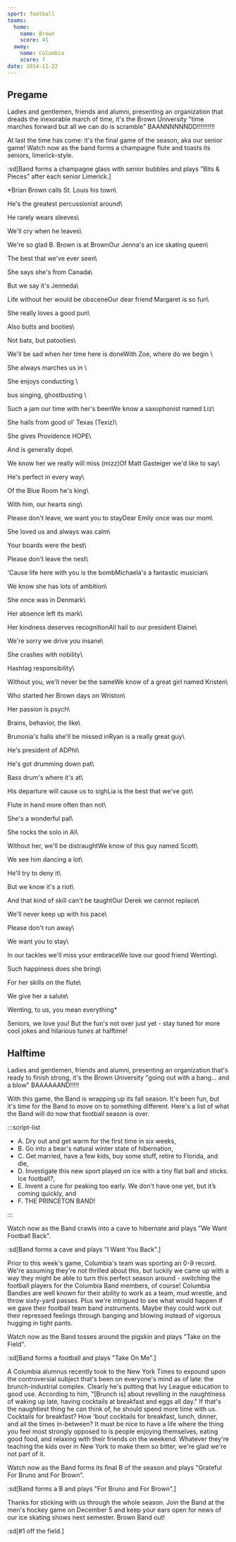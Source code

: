 ```yaml
---
sport: football
teams:
  home:
    name: Brown
    score: 41
  away:
    name: Columbia
    score: 7
date: 2014-11-22
---
```


## Pregame

Ladies and gentlemen, friends and alumni, presenting an organization that dreads the inexorable march of time, it's the Brown University "time marches forward but all we can do is scramble" BAANNNNNNDD!!!!!!!!!!

At last the time has come: it's the final game of the season, aka our senior game! Watch now as the band forms a champagne flute and toasts its seniors, limerick-style.

:sd[Band forms a champagne glass with senior bubbles and plays "Bits & Pieces" after each senior Limerick.]

\*Brian Brown calls St. Louis his town\

He's the greatest percussionist around\

He rarely wears sleeves\

We'll cry when he leaves\

We're so glad B. Brown is at BrownOur Jenna's an ice skating queen\

The best that we've ever seen\

She says she's from Canada\

But we say it's Jenneda\

Life without her would be obsceneOur dear friend Margaret is so fun\

She really loves a good pun\

Also butts and booties\

Not bats, but patooties\

We'll be sad when her time here is doneWith Zoe, where do we begin \

She always marches us in \

She enjoys conducting \

bus singing, ghostbusting \

Such a jam our time with her's beenWe know a saxophonist named Liz\

She hails from good ol' Texas (Texiz)\

She gives Providence HOPE\

And is generally dope\

We know her we really will miss (mizz)Of Matt Gasteiger we'd like to say\

He's perfect in every way\

Of the Blue Room he's king\

With him, our hearts sing\

Please don't leave, we want you to stayDear Emily once was our mom\

She loved us and always was calm\

Your boards were the best\

Please don't leave the nest\

'Cause life here with you is the bombMichaela's a fantastic musician\

We know she has lots of ambition\

She once was in Denmark\

Her absence left its mark\

Her kindness deserves recognitionAll hail to our president Elaine\

We're sorry we drive you insane\

She crashes with nobility\

Hashtag responsibility\

Without you, we'll never be the sameWe know of a great girl named Kristen\

Who started her Brown days on Wriston\

Her passion is psych\

Brains, behavior, the like\

Brunonia's halls she'll be missed inRyan is a really great guy\

He's president of ADPhi\

He's got drumming down pat\

Bass drum's where it's at\

His departure will cause us to sighLia is the best that we've got\

Flute in hand more often than not\

She's a wonderful pal\

She rocks the solo in Al\

Without her, we'll be distraughtWe know of this guy named Scott\

We see him dancing a lot\

He'll try to deny it\

But we know it's a riot\

And that kind of skill can't be taughtOur Derek we cannot replace\

We'll never keep up with his pace\

Please don't run away\

We want you to stay\

In our tackles we'll miss your embraceWe love our good friend Wenting\

Such happiness does she bring\

For her skills on the flute\

We give her a salute\

Wenting, to us, you mean everything\*

Seniors, we love you! But the fun's not over just yet - stay tuned for more cool jokes and hilarious tunes at halftime!

## Halftime

Ladies and gentlemen, friends and alumni, presenting an organization that's ready to finish strong, it's the Brown University "going out with a bang... and a blow" BAAAAAAND!!!!!

With this game, the Band is wrapping up its fall season. It's been fun, but it's time for the Band to move on to something different. Here's a list of what the Band will do now that football season is over.

:::script-list

- A. Dry out and get warm for the first time in six weeks,
- B. Go into a bear's natural winter state of hibernation,
- C. Get married, have a few kids, buy some stuff, retire to Florida, and die,
- D. Investigate this new sport played on ice with a tiny flat ball and sticks. Ice football?,
- E. Invent a cure for peaking too early. We don't have one yet, but it’s coming quickly, and
- F. THE PRINCETON BAND!

:::

Watch now as the Band crawls into a cave to hibernate and plays "We Want Football Back".

:sd[Band forms a cave and plays "I Want You Back".]

Prior to this week's game, Columbia's team was sporting an 0-9 record. We're assuming they're not thrilled about this, but luckily we came up with a way they might be able to turn this perfect season around - switching the football players for the Columbia Band members, of course! Columbia Bandies are well known for their ability to work as a team, mud wrestle, and throw sixty-yard passes. Plus we're intrigued to see what would happen if we gave their football team band instruments. Maybe they could work out their repressed feelings through banging and blowing instead of vigorous hugging in tight pants.

Watch now as the Band tosses around the pigskin and plays "Take on the Field".

:sd[Band forms a football and plays "Take On Me".]

A Columbia alumnus recently took to the New York Times to expound upon the controversial subject that's been on everyone's mind as of late: the brunch-industrial complex. Clearly he's putting that Ivy League education to good use. According to him, "\[Brunch is] about revelling in the naughtiness of waking up late, having cocktails at breakfast and eggs all day." If that's the naughtiest thing he can think of, he should spend more time with us. Cocktails for breakfast? How 'bout cocktails for breakfast, lunch, dinner, and all the times in-between? It must be nice to have a life where the thing you feel most strongly opposed to is people enjoying themselves, eating good food, and relaxing with their friends on the weekend. Whatever they're teaching the kids over in New York to make them so bitter, we're glad we're not part of it.

Watch now as the Band forms its final B of the season and plays "Grateful For Bruno and For Brown".

:sd[Band forms a B and plays "For Bruno and For Brown".]

Thanks for sticking with us through the whole season. Join the Band at the men's hockey game on December 5 and keep your ears open for news of our ice skating shows next semester. Brown Band out!

:sd[#1 off the field.]
